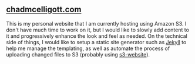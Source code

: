[chadmcelligott.com][]
----------------------

This is my personal website that I am currently hosting using Amazon S3.  I don't have much time to work on it, but I would like to slowly add content to it and progressively enhance the look and feel as needed.  On the technical side of things, I would like to setup a static site generator such as [Jekyll][] to help me manage the templating, as well as automate the process of uploading changed files to S3 (probably using [s3-website][]).

[Jekyll]: http://jekyllrb.com/
[s3-website]: https://github.com/laurilehmijoki/s3_website
[chadmcelligott.com]: http://chadmcelligott.com
